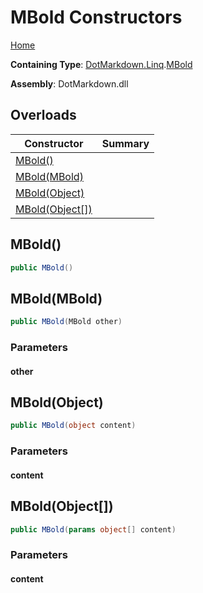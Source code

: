 # MBold Constructors

[Home](../../../../README.md)

**Containing Type**: [DotMarkdown.Linq](../../README.md)\.[MBold](../README.md)

**Assembly**: DotMarkdown\.dll

## Overloads

| Constructor | Summary |
| ----------- | ------- |
| [MBold()](#DotMarkdown_Linq_MBold__ctor) | |
| [MBold(MBold)](#DotMarkdown_Linq_MBold__ctor_DotMarkdown_Linq_MBold_) | |
| [MBold(Object)](#DotMarkdown_Linq_MBold__ctor_System_Object_) | |
| [MBold(Object\[\])](#DotMarkdown_Linq_MBold__ctor_System_Object___) | |

## MBold\(\)<a name="DotMarkdown_Linq_MBold__ctor"></a>

```csharp
public MBold()
```

## MBold\(MBold\)<a name="DotMarkdown_Linq_MBold__ctor_DotMarkdown_Linq_MBold_"></a>

```csharp
public MBold(MBold other)
```

### Parameters

#### other

## MBold\(Object\)<a name="DotMarkdown_Linq_MBold__ctor_System_Object_"></a>

```csharp
public MBold(object content)
```

### Parameters

#### content

## MBold\(Object\[\]\)<a name="DotMarkdown_Linq_MBold__ctor_System_Object___"></a>

```csharp
public MBold(params object[] content)
```

### Parameters

#### content

